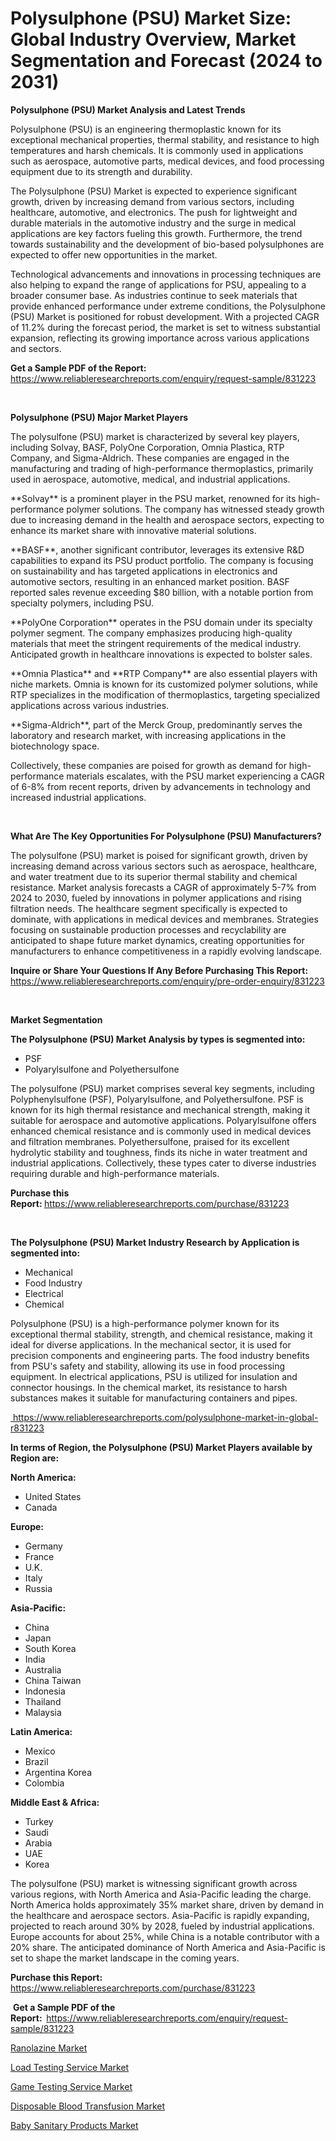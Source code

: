<p><h1>Polysulphone (PSU) Market Size: Global Industry Overview, Market Segmentation and Forecast (2024 to 2031)</h1></p><p><strong>Polysulphone (PSU) Market Analysis and Latest Trends</strong></p>
<p><p>Polysulphone (PSU) is an engineering thermoplastic known for its exceptional mechanical properties, thermal stability, and resistance to high temperatures and harsh chemicals. It is commonly used in applications such as aerospace, automotive parts, medical devices, and food processing equipment due to its strength and durability.</p><p>The Polysulphone (PSU) Market is expected to experience significant growth, driven by increasing demand from various sectors, including healthcare, automotive, and electronics. The push for lightweight and durable materials in the automotive industry and the surge in medical applications are key factors fueling this growth. Furthermore, the trend towards sustainability and the development of bio-based polysulphones are expected to offer new opportunities in the market.</p><p>Technological advancements and innovations in processing techniques are also helping to expand the range of applications for PSU, appealing to a broader consumer base. As industries continue to seek materials that provide enhanced performance under extreme conditions, the Polysulphone (PSU) Market is positioned for robust development. With a projected CAGR of 11.2% during the forecast period, the market is set to witness substantial expansion, reflecting its growing importance across various applications and sectors.</p></p>
<p><strong>Get a Sample PDF of the Report:&nbsp;</strong> <a href="https://www.reliableresearchreports.com/enquiry/request-sample/831223?utm_campaign=13&utm_medium=2&utm_source=Github&utm_content=ia&utm_term=18122024&utm_id=polysulphone-psu">https://www.reliableresearchreports.com/enquiry/request-sample/831223</a></p>
<p>&nbsp;</p>
<p><strong>Polysulphone (PSU) Major Market Players</strong></p>
<p><p>The polysulfone (PSU) market is characterized by several key players, including Solvay, BASF, PolyOne Corporation, Omnia Plastica, RTP Company, and Sigma-Aldrich. These companies are engaged in the manufacturing and trading of high-performance thermoplastics, primarily used in aerospace, automotive, medical, and industrial applications.</p><p>**Solvay** is a prominent player in the PSU market, renowned for its high-performance polymer solutions. The company has witnessed steady growth due to increasing demand in the health and aerospace sectors, expecting to enhance its market share with innovative material solutions. </p><p>**BASF**, another significant contributor, leverages its extensive R&D capabilities to expand its PSU product portfolio. The company is focusing on sustainability and has targeted applications in electronics and automotive sectors, resulting in an enhanced market position. BASF reported sales revenue exceeding $80 billion, with a notable portion from specialty polymers, including PSU.</p><p>**PolyOne Corporation** operates in the PSU domain under its specialty polymer segment. The company emphasizes producing high-quality materials that meet the stringent requirements of the medical industry. Anticipated growth in healthcare innovations is expected to bolster sales.</p><p>**Omnia Plastica** and **RTP Company** are also essential players with niche markets. Omnia is known for its customized polymer solutions, while RTP specializes in the modification of thermoplastics, targeting specialized applications across various industries.</p><p>**Sigma-Aldrich**, part of the Merck Group, predominantly serves the laboratory and research market, with increasing applications in the biotechnology space.</p><p>Collectively, these companies are poised for growth as demand for high-performance materials escalates, with the PSU market experiencing a CAGR of 6-8% from recent reports, driven by advancements in technology and increased industrial applications.</p></p>
<p>&nbsp;</p>
<p><strong>What Are The Key Opportunities For Polysulphone (PSU) Manufacturers?</strong></p>
<p><p>The polysulfone (PSU) market is poised for significant growth, driven by increasing demand across various sectors such as aerospace, healthcare, and water treatment due to its superior thermal stability and chemical resistance. Market analysis forecasts a CAGR of approximately 5-7% from 2024 to 2030, fueled by innovations in polymer applications and rising filtration needs. The healthcare segment specifically is expected to dominate, with applications in medical devices and membranes. Strategies focusing on sustainable production processes and recyclability are anticipated to shape future market dynamics, creating opportunities for manufacturers to enhance competitiveness in a rapidly evolving landscape.</p></p>
<p><strong>Inquire or Share Your Questions If Any Before Purchasing This Report:</strong> <a href="https://www.reliableresearchreports.com/enquiry/pre-order-enquiry/831223?utm_campaign=13&utm_medium=2&utm_source=Github&utm_content=ia&utm_term=18122024&utm_id=polysulphone-psu">https://www.reliableresearchreports.com/enquiry/pre-order-enquiry/831223</a></p>
<p>&nbsp;</p>
<p><strong>Market Segmentation</strong></p>
<p><strong>The Polysulphone (PSU) Market Analysis by types is segmented into:</strong></p>
<p><ul><li>PSF</li><li>Polyarylsulfone and Polyethersulfone</li></ul></p>
<p><p>The polysulfone (PSU) market comprises several key segments, including Polyphenylsulfone (PSF), Polyarylsulfone, and Polyethersulfone. PSF is known for its high thermal resistance and mechanical strength, making it suitable for aerospace and automotive applications. Polyarylsulfone offers enhanced chemical resistance and is commonly used in medical devices and filtration membranes. Polyethersulfone, praised for its excellent hydrolytic stability and toughness, finds its niche in water treatment and industrial applications. Collectively, these types cater to diverse industries requiring durable and high-performance materials.</p></p>
<p><strong>Purchase this Report:&nbsp;</strong><a href="https://www.reliableresearchreports.com/purchase/831223?utm_campaign=13&utm_medium=2&utm_source=Github&utm_content=ia&utm_term=18122024&utm_id=polysulphone-psu">https://www.reliableresearchreports.com/purchase/831223</a></p>
<p>&nbsp;</p>
<p><strong>The Polysulphone (PSU) Market Industry Research by Application is segmented into:</strong></p>
<p><ul><li>Mechanical</li><li>Food Industry</li><li>Electrical</li><li>Chemical</li></ul></p>
<p><p>Polysulphone (PSU) is a high-performance polymer known for its exceptional thermal stability, strength, and chemical resistance, making it ideal for diverse applications. In the mechanical sector, it is used for precision components and engineering parts. The food industry benefits from PSU's safety and stability, allowing its use in food processing equipment. In electrical applications, PSU is utilized for insulation and connector housings. In the chemical market, its resistance to harsh substances makes it suitable for manufacturing containers and pipes.</p></p>
<p><a href="https://www.reliableresearchreports.com/polysulphone-market-in-global-r831223?utm_campaign=13&utm_medium=2&utm_source=Github&utm_content=ia&utm_term=18122024&utm_id=polysulphone-psu">&nbsp;https://www.reliableresearchreports.com/polysulphone-market-in-global-r831223</a></p>
<p><strong>In terms of Region, the Polysulphone (PSU) Market Players available by Region are:</strong></p>
<p>
    <p> <strong> North America: </strong>
        <ul>
            <li>United States</li>
            <li>Canada</li>
        </ul>
        </p> 
    <p> <strong> Europe: </strong>
        <ul>
            <li>Germany</li>
            <li>France</li>
            <li>U.K.</li>
            <li>Italy</li>
            <li>Russia</li>
        </ul>
        </p> 
    <p> <strong> Asia-Pacific: </strong>
        <ul>
            <li>China</li>
            <li>Japan</li>
            <li>South Korea</li>
            <li>India</li>
            <li>Australia</li>
            <li>China Taiwan</li>
            <li>Indonesia</li>
            <li>Thailand</li>
            <li>Malaysia</li>
        </ul>
        </p> 
    <p> <strong> Latin America: </strong>
        <ul>
            <li>Mexico</li>
            <li>Brazil</li>
            <li>Argentina Korea</li>
            <li>Colombia</li>
        </ul>
        </p> 
    <p> <strong> Middle East & Africa: </strong>
        <ul>
            <li>Turkey</li>
            <li>Saudi</li>
            <li>Arabia</li>
            <li>UAE</li>
            <li>Korea</li>
        </ul>
    </p>
    </p>
<p><p>The polysulfone (PSU) market is witnessing significant growth across various regions, with North America and Asia-Pacific leading the charge. North America holds approximately 35% market share, driven by demand in the healthcare and aerospace sectors. Asia-Pacific is rapidly expanding, projected to reach around 30% by 2028, fueled by industrial applications. Europe accounts for about 25%, while China is a notable contributor with a 20% share. The anticipated dominance of North America and Asia-Pacific is set to shape the market landscape in the coming years.</p></p>
<p><strong>Purchase this Report: </strong><a href="https://www.reliableresearchreports.com/purchase/831223?utm_campaign=13&utm_medium=2&utm_source=Github&utm_content=ia&utm_term=18122024&utm_id=polysulphone-psu">https://www.reliableresearchreports.com/purchase/831223</a></p>
<p>&nbsp;<strong>Get a Sample PDF of the Report:&nbsp;&nbsp;</strong><a href="https://www.reliableresearchreports.com/enquiry/request-sample/831223?utm_campaign=13&utm_medium=2&utm_source=Github&utm_content=ia&utm_term=18122024&utm_id=polysulphone-psu">https://www.reliableresearchreports.com/enquiry/request-sample/831223</a></p>
<p><strong></strong></p>
<p><p><a href="https://www.linkedin.com/pulse/ranolazine-market-overview-size-value-share-analysis-et9be?utm_campaign=13&utm_medium=2&utm_source=Github&utm_content=ia&utm_term=18122024&utm_id=polysulphone-psu">Ranolazine Market</a></p><p><a href="https://www.linkedin.com/pulse/load-testing-service-market-report-company-profiles-share-94d0e?utm_campaign=13&utm_medium=2&utm_source=Github&utm_content=ia&utm_term=18122024&utm_id=polysulphone-psu">Load Testing Service Market</a></p><p><a href="https://www.linkedin.com/pulse/game-testing-service-industry-research-report-global-analysis-2vrwe?utm_campaign=13&utm_medium=2&utm_source=Github&utm_content=ia&utm_term=18122024&utm_id=polysulphone-psu">Game Testing Service Market</a></p><p><a href="https://github.com/JakirUddin511/Market-Research-Report-List-1/blob/main/disposable-blood-transfusion-market.md?utm_campaign=13&utm_medium=2&utm_source=Github&utm_content=ia&utm_term=18122024&utm_id=polysulphone-psu">Disposable Blood Transfusion Market</a></p><p><a href="https://github.com/ChiragRP21/Market-Research-Report-List-6/blob/main/baby-sanitary-products-market.md?utm_campaign=13&utm_medium=2&utm_source=Github&utm_content=ia&utm_term=18122024&utm_id=polysulphone-psu">Baby Sanitary Products Market</a></p></p>